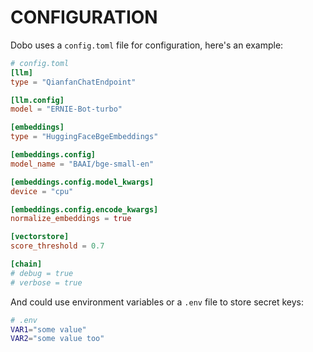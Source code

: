 # CONFIGURATION

Dobo uses a `config.toml` file for configuration, here's an example:

```toml
# config.toml
[llm]
type = "QianfanChatEndpoint"

[llm.config]
model = "ERNIE-Bot-turbo"

[embeddings]
type = "HuggingFaceBgeEmbeddings"

[embeddings.config]
model_name = "BAAI/bge-small-en"

[embeddings.config.model_kwargs]
device = "cpu"

[embeddings.config.encode_kwargs]
normalize_embeddings = true

[vectorstore]
score_threshold = 0.7

[chain]
# debug = true
# verbose = true
```

And could use environment variables or a `.env` file to store secret keys:

```sh
# .env
VAR1="some value"
VAR2="some value too"
```
